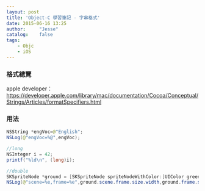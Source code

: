 ```yaml
---
layout: post
title: 'Object-C 學習筆記 - 字串格式'
date: 2015-06-16 13:25
author:     "Jesse"
catalog:    false
tags:
    - Objc
    - iOS
---
```

### 格式總覽

apple developer：
https://developer.apple.com/library/mac/documentation/Cocoa/Conceptual/Strings/Articles/formatSpecifiers.html

### 用法

```java
NSString *engVoc=@"English";
NSLog(@"engVoc=%@",engVoc);

//long
NSInteger i = 42;
printf("%ld\n", (long)i);

//double
SKSpriteNode *ground = [SKSpriteNode spriteNodeWithColor:[UIColor greenColor] size:CGSizeMake(self.scene.frame.size.width, 100)];
NSLog(@"scene=%e,frame=%e",ground.scene.frame.size.width,ground.frame.size.width);
```



